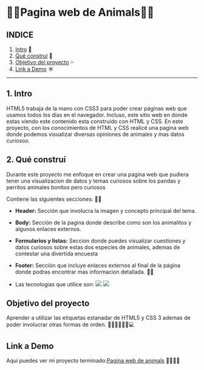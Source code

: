 # 🐼🐶Pagina web de Animals🐼🐶

## **INDICE**

1. [Intro](#) 🎋
2. [Qué construí](#) 🌲
3. [Objetivo del proyecto](#) 💦
4. [Link a Demo](#) ☀️

****

## 1. Intro
HTML5 trabaja de la mano con CSS3 para poder crear páginas web que usamos todos los dias en el navegador. Incluso, este sitio web en donde estas viendo este contenido esta construido con HTML y CSS. En este proyecto, con los conocimientos de HTML y CSS realicé una pagina web donde podemos visualizar diversas opiniones de animales y mas datos curiosoo.

## 2. Qué construí
Durante este proyecto me enfoque en crear una pagina web que pudiera tener una visualizacion de datos y temas curiosos sobre los pandas y perritos animales bonitos pero curiosos

Contiene las siguientes secciones:
🐼🐶
* **Header:** Sección que involucra la imagen y concepto principal del tema.

* **Body:** Sección de la pagina donde describe como son los animalitos y algunos enlaces externos.

* **Formularios y listas:** Seccion donde puedes visualizar cuestiones y datos curiosos sobre estas dos especies de animales, ademas de contestar una divertida encuesta
  
* **Footer:** Sección que incluye enlaces externos al final de la página donde podras encontrar mas informacion detallada.
🐼🐶
* Las tecnologias que utilice son:
  <img src="https://img.shields.io/badge/CSS3-1572B6?style=for-the-badge&logo=css3&logoColor=white" />
  <img src="https://img.shields.io/badge/HTML5-E34F26?style=for-the-badge&logo=html5&logoColor=white" />

## Objetivo del proyecto
Aprender a utilizar las etiquetas estanadar de HTML5 y CSS 3 ademas de poder involucrar otras formas de orden.
👩🏻‍💻👩🏻‍🚀💻
## Link a Demo
Aqui puedes ver mi proyecto terminado:[Pagina web de animals](#)
👩🏻‍💻👩

